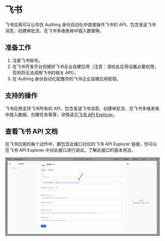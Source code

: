 # 飞书

飞书应用可以让你在 Authing 身份自动化中直接操作飞书的 API，包含发送飞书消息、创建审批流、在飞书多维表格中插入数据等。

## 准备工作

1. 注册飞书账号。
2. 在飞书开发平台创建好飞书企业自建应用（注意：请给此应用设置必要权限，否则将无法调用飞书的相关 API）。
3. 在 Authing 身份自动化配置你的飞书企业自建应用密钥。

## 支持的操作

飞书应用支持飞书所有的 API，包含发送飞书消息、创建审批流、在飞书多维表格中插入数据、创建任务等等，详情请见[飞书 API Explore](https://open.feishu.cn/api-explorer)[r](https://open.feishu.cn/api-explorer)。

## 查看飞书 API 文档

在飞书应用的每个动作中，都包含此接口对应的飞书 API Explorer 链接，你可以在飞书 API Explorer 中对此接口进行调试，了解此接口的基本用法。

![](../static/EfMfbEPISoBOtcxYm31cYZLPnWf.png)
